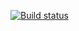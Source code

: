 [![Build status](https://ci.appveyor.com/api/projects/status/xmsg3yhayxhpqdr1?svg=true)](https://ci.appveyor.com/project/milanna6084/containers-1)
